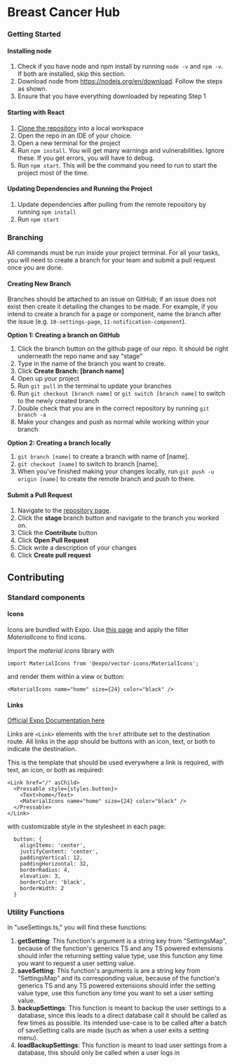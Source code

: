 # Breast Cancer Hub

### Getting Started

#### Installing node
1. Check if you have node and npm install by running ```node -v``` and ```npm -v```. If both are installed, skip this section.
2. Download node from https://nodejs.org/en/download. Follow the steps as shown.
3. Ensure that you have everything downloaded by repeating Step 1

#### Starting with React
1. [Clone the repository](https://github.com/git-guides/git-clone) into a local workspace
2. Open the repo in an IDE of your choice.
3. Open a new terminal for the project
4. Run ```npm install```. You will get many warnings and vulnerabilities. Ignore these. If you get errors, you will have to debug.
5. Run ```npm start```. This will be the command you need to run to start the project most of the time.

#### Updating Dependencies and Running the Project
1. Update dependencies after pulling from the remote repository by running ```npm install```
2. Run ```npm start```


### Branching
All commands must be run inside your project terminal. For all your tasks, you will need to create a branch for your team and submit a pull request once you are done.

#### Creating New Branch

Branches should be attached to an issue on GitHub; if an issue does not exist then create it detailing the changes to be made. For example, if you intend to create a branch for a page or component, name the branch after the issue (e.g. `10-settings-page`, `11-notification-component`).

**Option 1: Creating a branch on GitHub**
1. Click the branch button on the github page of our repo. It should be right underneath the repo name and say "stage"
2. Type in the name of the branch you want to create.
3. Click **Create Branch: [branch name]**
4. Open up your project
5. Run ```git pull``` in the terminal to update your branches
6. Run ```git checkout [branch name]``` or ```git switch [branch name]``` to switch to the newly created branch
7. Double check that you are in the correct repository by running ```git branch -a```
8. Make your changes and push as normal while working within your branch
   
**Option 2: Creating a branch locally**
1. ```git branch [name]``` to create a branch with name of [name].
2. ```git checkout [name]``` to switch to branch [name].
3. When you've finished making your changes locally, run ```git push -u origin [name]``` to create the remote branch and push to there.

#### Submit a Pull Request
1. Navigate to the [repository page](https://github.com/cssgunc/catch).
2. Click the **stage** branch button and navigate to the branch you worked on.
3. Click the **Contribute** button
4. Click **Open Pull Request**
5. Click write a description of your changes
6. Click **Create pull request**

## Contributing

### Standard components

#### Icons

Icons are bundled with Expo. Use [this page](https://icons.expo.fyi/Index) and apply the filter *MaterialIcons* to find icons.

Import the *material icons* library with

```import MaterialIcons from '@expo/vector-icons/MaterialIcons';```

and render them within a view or button:

```<MaterialIcons name="home" size={24} color="black" />```

#### Links

[Official Expo Documentation here](https://docs.expo.dev/router/navigating-pages)

Links are `<Link>` elements with the `href` attribute set to the destination route. All links in the app should be buttons with an icon, text, or both to indicate the destination.

This is the template that should be used everywhere a link is required, with text, an icon, or both as required:

```
<Link href="/" asChild>
  <Pressable style={styles.button}>
    <Text>home</Text>
    <MaterialIcons name="home" size={24} color="black" />
  </Pressable>
</Link>
```

with customizable style in the stylesheet in each page:
```
  button: {
    alignItems: 'center',
    justifyContent: 'center',
    paddingVertical: 12,
    paddingHorizontal: 32,
    borderRadius: 4,
    elevation: 3,
    borderColor: 'black',
    borderWidth: 2
  }
```

### Utility Functions

In "useSettings.ts," you will find these functions:

1. **getSetting**:
    This function's argument is a string key from "SettingsMap", because of the function's generics TS and any TS powered extensions should infer the returning setting value type, use this function any time you want to request a user setting value.
2. **saveSetting**:
    This function's arguments is are a string key from "SettingsMap" and its corresponding value, because of the function's generics TS and any TS powered extensions should infer the setting value type, use this function any time you want to set a user setting value.
3. **backupSettings**:
    This function is meant to backup the user settings to a database, since this leads to a direct database call it should be called as few times as possible. Its intended use-case is to be called after a batch of saveSetting calls are made (such as  when a user exits a setting menu).
4. **loadBackupSettings**:
    This function is meant to load user settings from a database, this should only be called when a user logs in